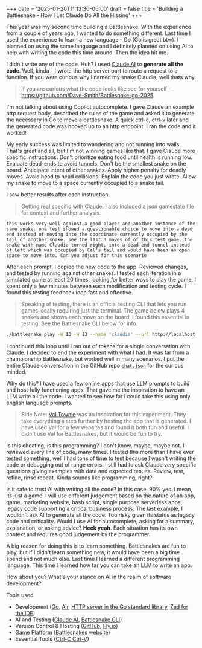 +++
date = '2025-01-20T11:13:30-06:00'
draft = false
title = 'Building a Battlesnake - How I Let Claude Do All the Hissing'
+++

This year was my second time building a Battlesnake. With the experience from a couple of years ago, I wanted to do something different. Last time I used the experience to learn a new language - Go (Go is great btw). I planned on using the same language and I definitely planned on using AI to help with writing the code this time around. Then the idea hit me.

I didn't write any of the code. Huh? I used [Claude AI](https://claude.ai) to **generate all the code**. Well, kinda - I wrote the http server part to route a request to a function. If you were curious why I named my snake Claudia, well thats why.

>If you are curious what the code looks like see for yourself - https://github.com/Dave-Smith/Battlesnake-go-2025.

I'm not talking about using Copilot autocomplete. I gave Claude an example http request body, described the rules of the game and asked it to generate the necessary in Go to move a battlesnake. A quick ctrl-c, ctrl-v later and the generated code was hooked up to an http endpoint. I ran the code and it worked!

My early success was limited to wandering and not running into walls. That's great and all, but I'm not winning games like that. I gave Claude more specific instructions. Don't prioritize eating food until health is running low. Evaluate dead-ends to avoid tunnels. Don't be the smallest snake on the board. Anticipate intent of other snakes. Apply higher penalty for deadly moves. Avoid head to head collisions. Explain the code you just wrote. Allow my snake to move to a space currently occupied to a snake tail.

I saw better results after each instruction.

> Getting real specific with Claude. I also included a json gamestate file for context and further analysis.
```
this works very well against a good player and another instance of the same snake. one test showed a questionable choice to move into a dead end instead of moving into the coordinate currently occupied by the tail of another snake. see the last 3 moves of of this test game. the snake with name Claudia turned right, into a dead end tunnel instead of left which was occupied by Cal's tail and would have been an open space to move into. Can you adjust for this scenario
```

After each prompt, I copied the new code to the app. Reviewed changes, and tested by running against other snakes. I tested each iteration in a simulated game at least 20 times, looking for better ways to play the game. I spent only a few minutes between each modification and testing cycle. I found this testing feedback loop fast and effective.

> Speaking of testing, there is an official testing CLI that lets you run games locally requiring just the terminal. The game below plays 4 snakes and shows each move on the board. I found this essential in testing. See the Battlesnake CLI below for info.
``` bash
./battlesnake play -W 13 -H 13 --name 'claudia' --url http://localhost:8080/claudia --name 'claude' --url http://localhost:8081/claudia --name 'cal' --url http://localhost:8080/claudia --name 'cow' --url http://localhost:8081/coward --viewmap --delay 200 --output './gamestate'
```

I continued this loop until I ran out of tokens for a single conversation with Claude. I decided to end the experiment with what I had. It was far from a championship Battlesnake, but worked well in many scenarios. I put the entire Claude conversation in the GitHub repo [`chat.json`](https://github.com/Dave-Smith/Battlesnake-go-2025/blob/main/chat.json) for the curious minded.

Why do this? I have used a few online apps that use LLM prompts to build and host fully functioning apps. That gave me the inspiration to have an LLM write all the code. I wanted to see how far I could take this using only english language prompts.

> Side Note: [Val Townie](https://www.val.town) was an inspiration for this experiment. They take everything a step further by hosting the app that is generated. I have used Val for a few websites and found it both fun and useful. I didn't use Val for Battlesnakes, but it would be fun to try.

Is this cheating, is this programming? I don't know, maybe, maybe not. I reviewed every line of code, many times. I tested this more than I have ever tested something, well I had tons of time to test because I wasn't writing the code or debugging out of range errors. I still had to ask Claude very specific questions giving examples with data and expected results. Review, test, refine, rinse repeat. Kinda sounds like programming, right?

Is it safe to trust AI with writing all the code? In this case, 90% yes. I mean, its just a game. I will use different judgement based on the nature of an app, game, marketing website, bash script, single purpose serverless apps, legacy code supporting a critical business process. The last example, I wouldn't ask AI to generate all the code. Too risky given its status as legacy code and criticality. Would I use AI for autocomplete, asking for a summary, explanation, or asking advice? **Heck yeah**. Each situation has its own context and requires good judgement by the programmer.

A big reason for doing this is to learn something. Battlesnakes are fun to play, but if I didn't learn something new, it would have been a big time spend and not much else. Last time I learned a different programming language. This time I learned how far you can take an LLM to write an app.

How about you? What's your stance on AI in the realm of software development?

Tools used
- Development ([Go](https://go.dev),  [Air](https://github.com/air-verse/air), [HTTP server in the Go standard library](https://pkg.go.dev/net/http@go1.23.5), [Zed for the IDE](https://zed.dev))
- AI and Testing ([Claude AI](https://claude.ai), [Battlesnake CLI](https://github.com/BattlesnakeOfficial/rules/tree/main/cli))
- Version Control & Hosting ([GitHub](https://github.com/Dave-Smith/Battlesnake-go-2025), [Fly.io](https://fly.io))
- Game Platform ([Battlesnakes website](https://play.battlesnake.com))
- Essential Tools ([Ctrl-C Ctrl-V](https://www.amazon.com/BTXETUEL-Keyboard-Shortcut-Mechanical-Programmable/dp/B0BBW89CRY?th=1))
